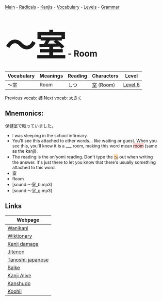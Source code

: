 <style> bigfont {font-size: 100px}</style>
[Main](../README.md) -
[Radicals](../radicals.md) -
[Kanjis](../kanjis.md) -
[Vocabulary](../vocabulary.md) -
[Levels](../levels.md) -
[Grammar](../grammar.md)
# <bigfont> 〜室</bigfont> - Room 

| Vocabulary | Meanings | Reading | Characters | Level |
| --- | --- | --- | --- | --- |
| 〜室 | Room | しつ |  [室](../kanjis/室.md) (Room) | [Level 6](../levels/wk_level6.md) |

Previous vocab: [姉](姉.md) Next vocab: [大きく](大きく.md) 

## Mnemonics:
保健室で眠っていました。
* I was sleeping in the school infirmary.
* You'll see this attached to other words... like waiting or guest. When you see this, you'll know it is a ___ room, making this word mean <span style="background-color:#ffcccb"> room</span> (same as the kanji).
* The reading is the on'yomi reading. Don't type the <span style="background-color:#fed8b1"> [〜](https://jisho.org/search/〜)</span> out when writing the answer. It's just there to let you know that there's usually something attached to this word.
* 室
* Room
* [sound:〜室_b.mp3]
* [sound:〜室_g.mp3]


## Links 

| Webpage |
| --- |
| [Wanikani          ](https://www.wanikani.com/kanji/〜室) |
| [Wiktionary        ](https://en.wiktionary.org/wiki/〜室) |
| [Kanji damage      ](http://www.kanjidamage.com/kanji/search?utf8=✓&q=〜室) |
| [Jitenon           ](https://jitenon.com/kanji/〜室) |
| [Tanoshii japanese ](https://www.tanoshiijapanese.com/dictionary/kanji.cfm?k=〜室) |
| [Baike             ](https://baike.baidu.com/item/〜室) |
| [Kanji Alive       ](https://app.kanjialive.com/〜室) |
| [Kanshudo          ](https://www.kanshudo.com/searchmn?q=〜室) |
| [Koohii            ](https://kanji.koohii.com/study/kanji/〜室) |
